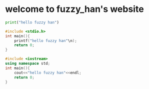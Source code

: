 # welcome to fuzzy_han's website

```python
print("hello fuzzy han")
```

```c
#include <stdio.h>
int main(){
    printf("hello fuzzy han"\n);
    return 0;
}
```

```cpp
#include <iostream>
using namespace std;
int main(){
    cout<<"hello fuzzy han"<<endl;
    return 0;
}
```

